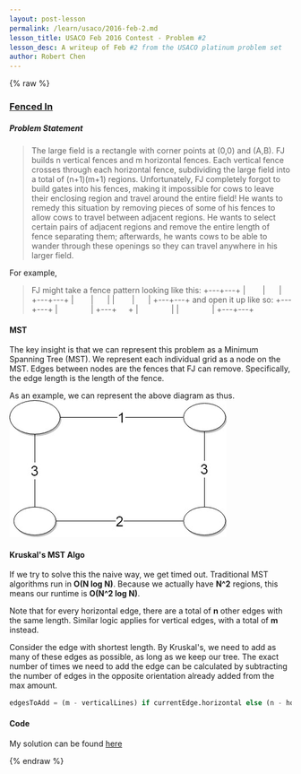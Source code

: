 ```yaml
---
layout: post-lesson
permalink: /learn/usaco/2016-feb-2.md
lesson_title: USACO Feb 2016 Contest - Problem #2
lesson_desc: A writeup of Feb #2 from the USACO platinum problem set
author: Robert Chen
---
```


{% raw %}

### [Fenced In](http://usaco.org/index.php?page=viewproblem2&cpid=625)

##### Problem Statement
> The large field is a rectangle with corner points at (0,0) and (A,B). FJ builds n vertical fences and m horizontal fences. Each vertical fence crosses through each horizontal fence, subdividing the large field into a total of (n+1)(m+1) regions.
> Unfortunately, FJ completely forgot to build gates into his fences, making it impossible for cows to leave their enclosing region and travel around the entire field! He wants to remedy this situation by removing pieces of some of his fences to allow cows to travel between adjacent regions. He wants to select certain pairs of adjacent regions and remove the entire length of fence separating them; afterwards, he wants cows to be able to wander through these openings so they can travel anywhere in his larger field.

For example, 
>  FJ might take a fence pattern looking like this:
+---+---+
|⠀⠀⠀|⠀⠀ |
+---+---+
|⠀⠀⠀|⠀⠀ |
|⠀⠀⠀|⠀⠀ |
+---+---+
and open it up like so:
+---+---+
|⠀⠀⠀ ⠀⠀ |
+---+⠀⠀+
|⠀⠀⠀ ⠀⠀ |
|⠀⠀⠀ ⠀⠀ |
+---+---+

#### MST
The key insight is that we can represent this problem as a Minimum Spanning Tree (MST). We represent each individual grid as a node on the MST. Edges between nodes are the fences that FJ can remove. Specifically, the edge length is the length of the fence. 

As an example, we can represent the above diagram as thus. 
![](https://raw.githubusercontent.com/chen-robert/writeups/master/usaco/assets/mst.jpg)

#### Kruskal's MST Algo
If we try to solve this the naive way, we get timed out. Traditional MST algorithms run in **O(N log N)**. Because we actually have **N^2** regions, this means our runtime is **O(N^2 log N)**. 

Note that for every horizontal edge, there are a total of **n** other edges with the same length. Similar logic applies for vertical edges, with a total of **m** instead.

Consider the edge with shortest length. By Kruskal's, we need to add as many of these edges as possible, as long as we keep our tree. The exact number of times we need to add the edge can be calculated by subtracting the number of edges in the opposite orientation already added from the max amount. 

```python
edgesToAdd = (m - verticalLines) if currentEdge.horizontal else (n - horizontalLines)
```

#### Code

My solution can be found [here](https://github.com/chen-robert/writeups/blob/master/usaco/2015/code/fencedin.java)

{% endraw %}
